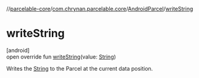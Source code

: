 //[parcelable-core](../../../index.md)/[com.chrynan.parcelable.core](../index.md)/[AndroidParcel](index.md)/[writeString](write-string.md)

# writeString

[android]\
open override fun [writeString](write-string.md)(value: [String](https://kotlinlang.org/api/latest/jvm/stdlib/kotlin/-string/index.html))

Writes the [String](write-string.md) to the Parcel at the current data position.
